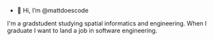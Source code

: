 - 👋 Hi, I’m @mattdoescode

I'm a gradstudent studying spatial informatics and engineering. 
When I graduate I want to land a job in software engineering. 


<!---
mattdoescode/mattdoescode is a ✨ special ✨ repository because its `README.md` (this file) appears on your GitHub profile.
You can click the Preview link to take a look at your changes.
--->
